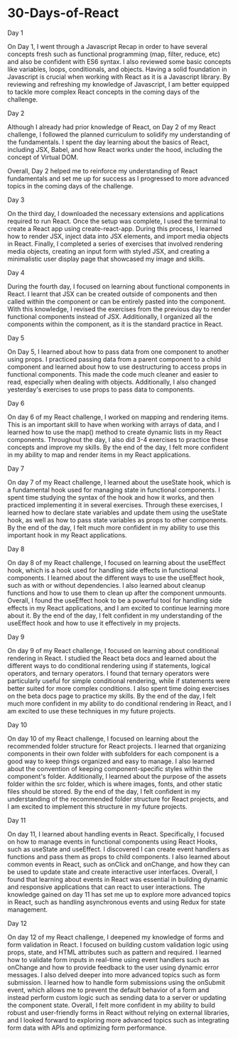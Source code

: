 # 30-Days-of-React

Day 1

On Day 1, I went through a Javascript Recap in order to have several concepts fresh such as functional programming (map, filter, reduce, etc) and also be confident with ES6 syntax. I also reviewed some basic concepts like variables, loops, conditionals, and objects.
Having a solid foundation in Javascript is crucial when working with React as it is a Javascript library. By reviewing and refreshing my knowledge of Javascript, I am better equipped to tackle more complex React concepts in the coming days of the challenge.

Day 2

Although I already had prior knowledge of React, on Day 2 of my React challenge, I followed the planned curriculum to solidify my understanding of the fundamentals. I spent the day learning about the basics of React, including JSX, Babel, and how React works under the hood, including the concept of Virtual DOM.

Overall, Day 2 helped me to reinforce my understanding of React fundamentals and set me up for success as I progressed to more advanced topics in the coming days of the challenge.

Day 3

On the third day, I downloaded the necessary extensions and applications required to run React. Once the setup was complete, I used the terminal to create a React app using create-react-app. During this process, I learned how to render JSX, inject data into JSX elements, and import media objects in React. Finally, I completed a series of exercises that involved rendering media objects, creating an input form with styled JSX, and creating a minimalistic user display page that showcased my image and skills.

Day 4

During the fourth day, I focused on learning about functional components in React. I learnt that JSX can be created outside of components and then called within the component or can be entirely pasted into the component. With this knowledge, I revised the exercises from the previous day to render functional components instead of JSX. Additionally, I organized all the components within the <App> component, as it is the standard practice in React.

Day 5

On Day 5, I learned about how to pass data from one component to another using props. I practiced passing data from a parent component to a child component and learned about how to use destructuring to access props in functional components. This made the code much cleaner and easier to read, especially when dealing with objects. Additionally, I also changed yesterday's exercises to use props to pass data to components.

Day 6

On day 6 of my React challenge, I worked on mapping and rendering items. This is an important skill to have when working with arrays of data, and I learned how to use the map() method to create dynamic lists in my React components. Throughout the day, I also did 3-4 exercises to practice these concepts and improve my skills. By the end of the day, I felt more confident in my ability to map and render items in my React applications.

Day 7

On day 7 of my React challenge, I learned about the useState hook, which is a fundamental hook used for managing state in functional components. I spent time studying the syntax of the hook and how it works, and then practiced implementing it in several exercises. Through these exercises, I learned how to declare state variables and update them using the useState hook, as well as how to pass state variables as props to other components. By the end of the day, I felt much more confident in my ability to use this important hook in my React applications.

Day 8

On day 8 of my React challenge, I focused on learning about the useEffect hook, which is a hook used for handling side effects in functional components. I learned about the different ways to use the useEffect hook, such as with or without dependencies. I also learned about cleanup functions and how to use them to clean up after the component unmounts. Overall, I found the useEffect hook to be a powerful tool for handling side effects in my React applications, and I am excited to continue learning more about it. By the end of the day, I felt confident in my understanding of the useEffect hook and how to use it effectively in my projects.

Day 9

On day 9 of my React challenge, I focused on learning about conditional rendering in React. I studied the React beta docs and learned about the different ways to do conditional rendering using if statements, logical operators, and ternary operators. I found that ternary operators were particularly useful for simple conditional rendering, while if statements were better suited for more complex conditions. I also spent time doing exercises on the beta docs page to practice my skills. By the end of the day, I felt much more confident in my ability to do conditional rendering in React, and I am excited to use these techniques in my future projects.

Day 10

On day 10 of my React challenge, I focused on learning about the recommended folder structure for React projects. I learned that organizing components in their own folder with subfolders for each component is a good way to keep things organized and easy to manage. I also learned about the convention of keeping component-specific styles within the component's folder. Additionally, I learned about the purpose of the assets folder within the src folder, which is where images, fonts, and other static files should be stored. By the end of the day, I felt confident in my understanding of the recommended folder structure for React projects, and I am excited to implement this structure in my future projects.

Day 11

On day 11, I learned about handling events in React. Specifically, I focused on how to manage events in functional components using React Hooks, such as useState and useEffect. I discovered I can create event handlers as functions and pass them as props to child components. I also learned about common events in React, such as onClick and onChange, and how they can be used to update state and create interactive user interfaces. Overall, I found that learning about events in React was essential in building dynamic and responsive applications that can react to user interactions. The knowledge gained on day 11 has set me up to explore more advanced topics in React, such as handling asynchronous events and using Redux for state management.

Day 12

On day 12 of my React challenge, I deepened my knowledge of forms and form validation in React. I focused on building custom validation logic using props, state, and HTML attributes such as pattern and required. I learned how to validate form inputs in real-time using event handlers such as onChange and how to provide feedback to the user using dynamic error messages. I also delved deeper into more advanced topics such as form submission. I learned how to handle form submissions using the onSubmit event, which allows me to prevent the default behavior of a form and instead perform custom logic such as sending data to a server or updating the component state. Overall, I felt more confident in my ability to build robust and user-friendly forms in React without relying on external libraries, and I looked forward to exploring more advanced topics such as integrating form data with APIs and optimizing form performance.
